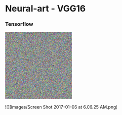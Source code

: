 # Neural-art - VGG16

### Tensorflow

![](images/_new.gif)

![](images/Screen Shot 2017-01-06 at 6.06.25 AM.png)

